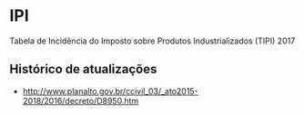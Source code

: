 # IPI

Tabela de Incidência do Imposto sobre Produtos Industrializados (TIPI) 2017

## Histórico de atualizações

* http://www.planalto.gov.br/ccivil_03/_ato2015-2018/2016/decreto/D8950.htm
